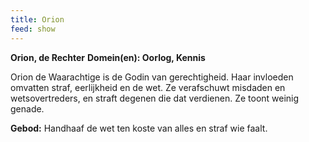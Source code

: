 ```yaml
---
title: Orion
feed: show
---
```


**Orion, de Rechter**
**Domein(en): Oorlog, Kennis**

Orion de Waarachtige is de Godin van gerechtigheid. Haar invloeden omvatten straf, eerlijkheid en de wet. Ze verafschuwt misdaden en wetsovertreders, en straft degenen die dat verdienen. Ze toont weinig genade.

**Gebod:** Handhaaf de wet ten koste van alles en straf wie faalt.